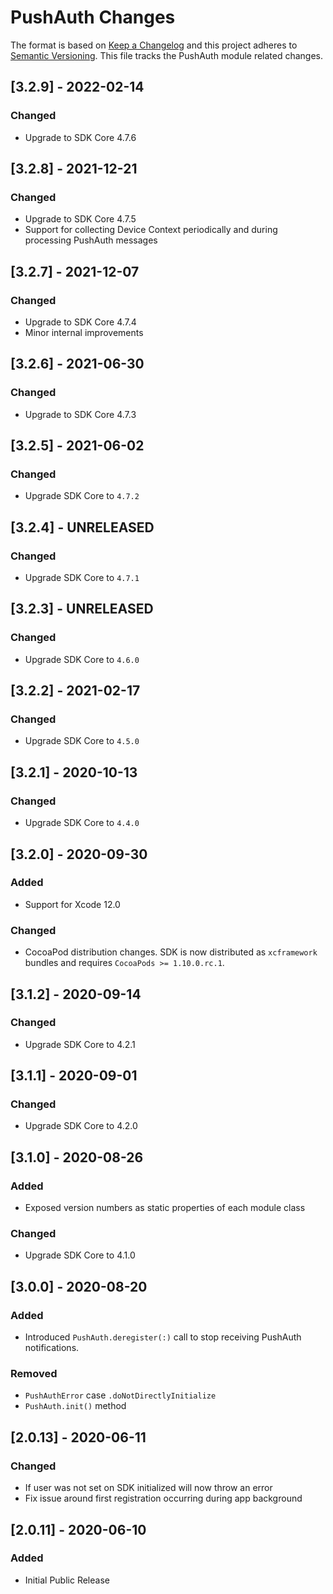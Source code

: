 # PushAuth Changes

The format is based on [Keep a Changelog](https://keepachangelog.com/en/1.0.0/)
and this project adheres to [Semantic Versioning](https://semver.org/spec/v2.0.0.html).
This file tracks the PushAuth module related changes.

## [3.2.9] - 2022-02-14

### Changed

- Upgrade to SDK Core 4.7.6

## [3.2.8] - 2021-12-21

### Changed

- Upgrade to SDK Core 4.7.5
- Support for collecting Device Context periodically and during processing PushAuth messages

## [3.2.7] - 2021-12-07

### Changed

- Upgrade to SDK Core 4.7.4
- Minor internal improvements

## [3.2.6] - 2021-06-30

### Changed

- Upgrade to SDK Core 4.7.3

## [3.2.5] - 2021-06-02

### Changed

- Upgrade SDK Core to `4.7.2`

## [3.2.4] - UNRELEASED

### Changed

- Upgrade SDK Core to `4.7.1`

## [3.2.3] - UNRELEASED

### Changed

- Upgrade SDK Core to `4.6.0`

## [3.2.2] - 2021-02-17

### Changed

- Upgrade SDK Core to `4.5.0`

## [3.2.1] - 2020-10-13

### Changed

- Upgrade SDK Core to `4.4.0`

## [3.2.0] - 2020-09-30

### Added

- Support for Xcode 12.0

### Changed

- CocoaPod distribution changes. SDK is now distributed as
  `xcframework` bundles and requires `CocoaPods >= 1.10.0.rc.1`.

## [3.1.2] - 2020-09-14

### Changed

- Upgrade SDK Core to 4.2.1

## [3.1.1] - 2020-09-01

### Changed

- Upgrade SDK Core to 4.2.0

## [3.1.0] - 2020-08-26

### Added

- Exposed version numbers as static properties of each module class

### Changed

- Upgrade SDK Core to 4.1.0

## [3.0.0] - 2020-08-20

### Added

- Introduced `PushAuth.deregister(:)` call to stop receiving PushAuth notifications.

### Removed

- `PushAuthError` case `.doNotDirectlyInitialize`
- `PushAuth.init()` method

## [2.0.13] - 2020-06-11

### Changed

- If user was not set on SDK initialized will now throw an error
- Fix issue around first registration occurring during app background

## [2.0.11] - 2020-06-10

### Added

- Initial Public Release
